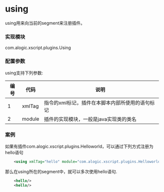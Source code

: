 using
=====
using用来向当前的segment来注册插件。

### 实现模块

com.alogic.xscript.plugins.Using

### 配置参数

using支持下列参数:

| 编号 | 代码 | 说明 |
| ---- | ---- | ---- |
| 1 | xmlTag | 指令的xml标记，插件在本脚本内部所使用的语句标记 |
| 2 | module | 插件的实现模块，一般是java实现类的类名 |

### 案例

如果有插件com.alogic.xscript.plugins.Helloworld，可以通过下列方式注册为hello语句

```xml
	<using xmlTag="hello" module="com.alogic.xscript.plugins.Helloworld"/>
```

那么在using所在的segment中，就可以多次使用hello语句.

```xml
	<hello/>
	<hello/>
```









